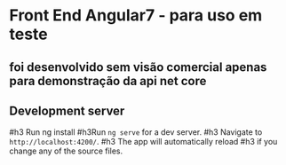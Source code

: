 # Front End Angular7 - para uso em teste
## foi desenvolvido sem visão comercial apenas para demonstração da api net core 


## Development server

#h3 Run ng install
#h3Run `ng serve` for a dev server. 
#h3 Navigate to `http://localhost:4200/`. 
#h3 The app will automatically reload 
#h3 if you change any of the source files.
